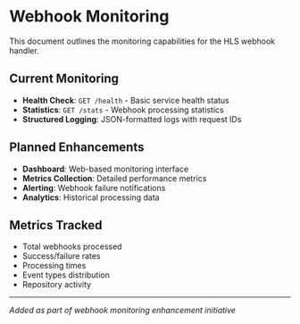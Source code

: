 # Webhook Monitoring

This document outlines the monitoring capabilities for the HLS webhook handler.

## Current Monitoring

- **Health Check**: `GET /health` - Basic service health status
- **Statistics**: `GET /stats` - Webhook processing statistics
- **Structured Logging**: JSON-formatted logs with request IDs

## Planned Enhancements

- **Dashboard**: Web-based monitoring interface
- **Metrics Collection**: Detailed performance metrics
- **Alerting**: Webhook failure notifications
- **Analytics**: Historical processing data

## Metrics Tracked

- Total webhooks processed
- Success/failure rates
- Processing times
- Event types distribution
- Repository activity

---
*Added as part of webhook monitoring enhancement initiative*